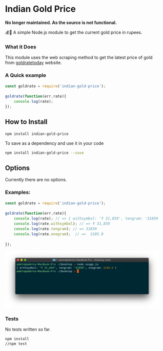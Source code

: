 # Indian Gold Price

**No longer maintained. As the source is not functional.**

💰🥇 A simple Node.js module to get the current gold price in rupees.

### What it Does

This module uses the web scraping method to get the latest price of gold from [goldratetoday](https://www.goldratetoday.com) website.  

### A Quick example

```JavaScript
const goldrate = require('indian-gold-price');

goldrate(function(err,rate){
    console.log(rate);
});

```


## How to Install 

```sh
npm install indian-gold-price
```

To save as a dependency and use it in your code

```sh
npm install indian-gold-price --save
```

## Options

Currently there are no options.

### Examples:

```JavaScript
const goldrate = require('indian-gold-price');

goldrate(function(err,rate){
    console.log(rate); // => { withsymbol: '₹ 31,859', tengram: '31859', onegram: 3185.9 }
    console.log(rate.withsymbol); // => ₹ 31,859
    console.log(rate.tengram); // => 31859 
    console.log(rate.onegram);  // =>  3185.9

});

```

![Indian Gold Price](https://raw.githubusercontent.com/beingfranklin/Indian-Gold-Price/master/screenshot.png)

### Tests

No tests written so far.

```
npm install
//npm test
```
